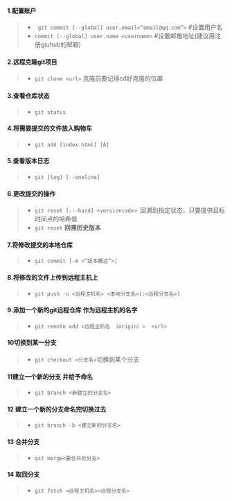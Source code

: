 #### 1.配置账户

> - ` git commit [--global] user.email<“email@qq.com”>` #设置用户名
> - `commit [--global] user.name <username>`  #设置邮箱地址(建议用注册giuhub的邮箱)

#### 2.远程克隆git项目

> - `git clone <url>`  克隆前要记得cd好克隆的位置

#### 3.查看仓库状态

> - `git status`

#### 4.将需要提交的文件放入购物车

> - `git add [index.html] [A]`

#### 5.查看版本日志

> - `git [log] [--oneline]`

#### 6.更改提交的操作

> - `git reset [---hard] <versioncode> `回溯到指定状态，只要提供目标时间点的哈希值
> - `git reset` **回溯历史版本**

#### 7.将修改提交的本地仓库

> - `git commit [-m <“版本概述”>]`

#### 8.将修改的文件上传到远程主机上

> - `git push -u <远程主机名> <本地分支名>[:<远程分支名>]`

#### 9.添加一个新的git远程仓库 <origin>作为远程主机的名字

> - `git remote add <远程主机名 （origin）>  <url>`

#### 10切换到某一分支

> - `git checkout <分支名>`切换到某个分支

#### 11建立一个新的分支 并给予命名

> - `git branch <新建立的分支名>`

#### 12 建立一个新的分支命名完切换过去

> - `git branch -b <建立新的分支名>`

#### 13 合并分支

> - `git merge<要合并的分支>`

#### 14  取回分支

>- `git fetch <远程主机名><远程分支名>`